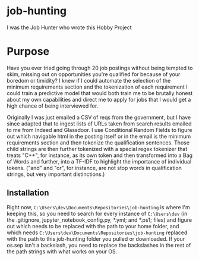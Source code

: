 # job-hunting
I was the Job Hunter who wrote this Hobby Project

# Purpose

Have you ever tried going through 20 job postings without being tempted to skim, missing out on opportunities you're qualified for because of your boredom or timidity? I knew if I could automate the selection of the minimum requirements section and the tokenization of each requirement I could train a predictive model that would both train me to be brutally honest about my own capabilities and direct me to apply for jobs that I would get a high chance of being interviewed for.

Originally I was just emailed a CSV of reqs from the government, but I have since adapted that to ingest lists of URLs taken from search results emailed to me from Indeed and Glassdoor. I use Conditional Random Fields to figure out which navigable html in the posting itself or in the email is the minimum requirements section and then tokenize the qualification sentences. Those child strings are then further tokenized with a special regex tokenizer that treats "C++", for instance, as its own token and then transformed into a Bag of Words and further, into a TF-IDF to highlight the importance of individual tokens. ("and" and "or", for instance, are not stop words in qualification strings, but very important distinctions.)

## Installation
Right now, <code>C:\Users\dev\Documents\Repositories\job-hunting</code> is where I'm keeping this, so you need to search for every instance of <code>C:\Users\dev</code> (in the .gitignore, jupyter_notebook_config.py, *.yml; and *.ps1; files) and figure out which needs to be replaced with the path to your home folder, and which needs <code>C:\Users\dev\Documents\Repositories\job-hunting</code> replaced with the path to this job-hunting folder you pulled or downloaded. If your os.sep isn't a backslash, you need to replace the backslashes in the rest of the path strings with what works on your OS.
